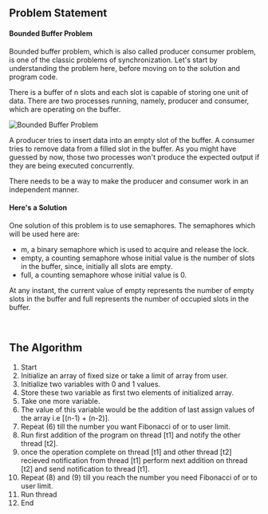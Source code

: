 <h2>Problem Statement</h2>
<h4>Bounded Buffer Problem</h4>
<p>Bounded buffer problem, which is also called producer consumer problem, is one of the classic problems of synchronization. Let's start by understanding the problem here, before moving on to the solution and program code.</p>

<p>There is a buffer of n slots and each slot is capable of storing one unit of data. There are two processes running, namely, producer and consumer, which are operating on the buffer.</p>

<img src="https://static.studytonight.com/operating-system/images/bounded-buffer-problem.png" alt="Bounded Buffer Problem">

<p>A producer tries to insert data into an empty slot of the buffer. A consumer tries to remove data from a filled slot in the buffer. As you might have guessed by now, those two processes won't produce the expected output if they are being executed concurrently.</p>

<p>There needs to be a way to make the producer and consumer work in an independent manner.</p>

<h4>Here's a Solution</h4>

<p>One solution of this problem is to use semaphores. The semaphores which will be used here are:</p>
<ul>
<li>m, a binary semaphore which is used to acquire and release the lock.</li>
<li>empty, a counting semaphore whose initial value is the number of slots in the buffer, since, initially all slots are empty.</li>
<li>full, a counting semaphore whose initial value is 0.</li>
</ul>
<p>At any instant, the current value of empty represents the number of empty slots in the buffer and full represents the number of occupied slots in the buffer.</p>
<br>
<h2>The Algorithm</h2>
<ol type="1">
    <li>Start</li>
    <li>Initialize an array of fixed size or take a limit of array from user.</li>
    <li>Initialize two variables with 0 and 1 values.</li>
    <li>Store these two variable as first two elements of initialized array.</li>
    <li>Take one more variable.</li>
    <li>The value of this variable would be the addition of last assign values of the array i.e [(n-1) + (n-2)].</li>
    <li>Repeat (6) till the number you want Fibonacci of or to user limit.</li>
    <li>Run first addition of the program on thread [t1] and notify the other thread [t2].</li>
    <li>once the operation complete on thread [t1] and other thread [t2] recieved notification from thread [t1] perform next addition on thread [t2] and send notification to thread [t1].</li>
    <li>Repeat (8) and (9) till you reach the number you need Fibonacci of or to user limit.</li>
    <li>Run thread</li>
    <li>End</li>
</ol>